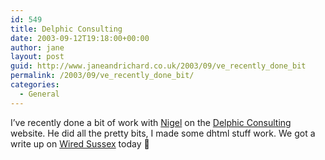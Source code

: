```yaml
---
id: 549
title: Delphic Consulting
date: 2003-09-12T19:18:00+00:00
author: jane
layout: post
guid: http://www.janeandrichard.co.uk/2003/09/ve_recently_done_bit
permalink: /2003/09/ve_recently_done_bit/
categories:
  - General
---
```

I&#8217;ve recently done a bit of work with [Nigel](http://www.nigelgordijk.com/) on the [Delphic Consulting](http://www.delphicconsulting.com/) website. He did all the pretty bits, I made some dhtml stuff work. We got a write up on [Wired Sussex](http://www.wiredsussex.com/News/0309/commonsensedelphic.html) today 🙂
